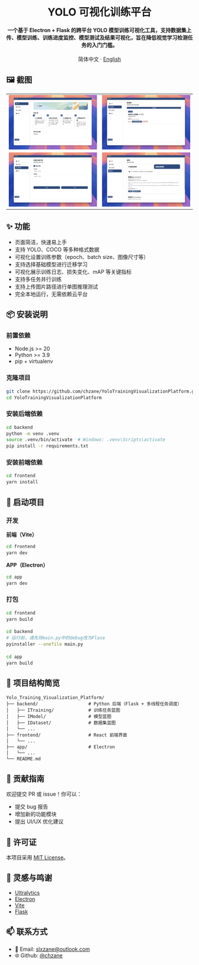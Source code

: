 <div align="center">

# YOLO 可视化训练平台

#### 一个基于 Electron + Flask 的跨平台 YOLO 模型训练可视化工具，支持数据集上传、模型训练、训练进度监控、模型测试及结果可视化，旨在降低视觉学习检测任务的入门门槛。

简体中文 · [English](./README_en.md)

</div>

## 🖼️ 截图

<table>
  <tr>
    <td><img src="screenshot/s_1.png" /></td>
    <td><img src="screenshot/s_2.png" /></td>
  </tr>
  <tr>
    <td><img src="screenshot/s_3.png" /></td>
    <td><img src="screenshot/s_4.png" /></td>
  </tr>
</table>

## ✨ 功能

- 页面简洁，快速易上手
- 支持 YOLO、COCO 等多种格式数据
- 可视化设置训练参数（epoch、batch size、图像尺寸等）
- 支持选择基础模型进行迁移学习
- 可视化展示训练日志、损失变化、mAP 等关键指标
- 支持多任务并行训练
- 支持上传图片路径进行单图推理测试
- 完全本地运行，无需依赖云平台

## 📦 安装说明

### 前置依赖

- Node.js >= 20
- Python >= 3.9
- pip + virtualenv

### 克隆项目

```bash
git clone https://github.com/chzane/YoloTrainingVisualizationPlatform.git
cd YoloTrainingVisualizationPlatform
```

### 安装后端依赖

```bash
cd backend
python -m venv .venv
source .venv/bin/activate  # Windows: .venv\Scripts\activate
pip install -r requirements.txt
```

### 安装前端依赖

```bash
cd frontend
yarn install
```

## 🚀 启动项目

### 开发

**前端（Vite）**

```bash
cd frontend
yarn dev
```

**APP（Electron）**

```bash
cd app
yarn dev
```

### 打包

```bash
cd frontend
yarn build

cd backend
# 运行前，请先将main.py中的debug改为Flase
pyinstaller --onefile main.py

cd app
yarn build
```

## 📁 项目结构简览

```
Yolo_Training_Visualization_Platform/
├── backend/                   # Python 后端（Flask + 多线程任务调度）
│   ├── ITraining/             # 训练任务蓝图
│   ├── IModel/                # 模型蓝图
│   ├── IDataset/              # 数据集蓝图
│   └── ...
├── frontend/                  # React 前端界面
│   └── ...
├── app/                       # Electron
│   └── ...
└── README.md 
```

## 🤝 贡献指南

欢迎提交 PR 或 issue！你可以：

* 提交 bug 报告
* 增加新的功能模块
* 提出 UI/UX 优化建议

## 📄 许可证

本项目采用 [MIT License](LICENSE)。

## 🧠 灵感与鸣谢

* [Ultralytics](https://github.com/ultralytics/)
* [Electron](https://www.electronjs.org/)
* [Vite](https://vitejs.dev/)
* [Flask](https://flask.palletsprojects.com/)

## 📫 联系方式

* 📧 Email: [slxzane@outlook.com](mailto:slxzane@outlook.com)
* 🌐 Github: [@chzane](https://github.com/chzane)
